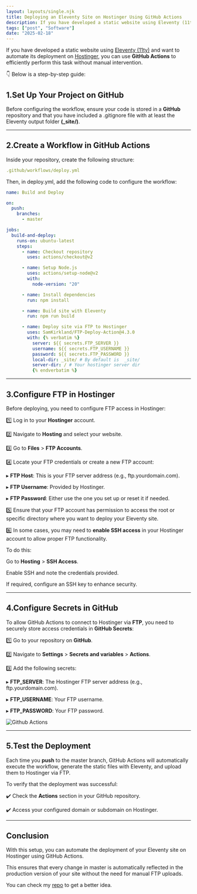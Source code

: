 ```yaml
---
layout: layouts/single.njk
title: Deploying an Eleventy Site on Hostinger Using GitHub Actions
description: If you have developed a static website using Eleventy (11ty) and want to automate its deployment on Hostinger, you can use GitHub Actions to efficiently perform this task without manual intervention.
tags: ["post", "Software"]
date: "2025-02-18"
---
```


If you have developed a static website using [Eleventy \(11ty\)](https://www.11ty.dev/) and want to automate its deployment on [Hostinger](https://www.hostinger.com/), you can use **GitHub Actions** to efficiently perform this task without manual intervention.

👇 Below is a step-by-step guide:

## 1.Set Up Your Project on GitHub

Before configuring the workflow, ensure your code is stored in a **GitHub** repository and that you have included a .gitignore file with at least the Eleventy output folder **(\_site/)**.

---

## 2.Create a Workflow in GitHub Actions

Inside your repository, create the following structure:

```yml
.github/workflows/deploy.yml
```

Then, in deploy.yml, add the following code to configure the workflow:

```yml
name: Build and Deploy

on:
  push:
    branches:
      - master

jobs:
  build-and-deploy:
    runs-on: ubuntu-latest
    steps:
      - name: Checkout repository
        uses: actions/checkout@v2

      - name: Setup Node.js
        uses: actions/setup-node@v2
        with:
          node-version: "20"

      - name: Install dependencies
        run: npm install

      - name: Build site with Eleventy
        run: npm run build

      - name: Deploy site via FTP to Hostinger
        uses: SamKirkland/FTP-Deploy-Action@4.3.0
        with: {% verbatim %}
          server: ${{ secrets.FTP_SERVER }}
          username: ${{ secrets.FTP_USERNAME }}
          password: ${{ secrets.FTP_PASSWORD }}
          local-dir: _site/ # By default is  _site/
          server-dir: / # Your hostinger server dir
          {% endverbatim %}
```

---

## 3.Configure FTP in Hostinger

Before deploying, you need to configure FTP access in Hostinger:

1️⃣ Log in to your **Hostinger** account.

2️⃣ Navigate to **Hosting** and select your website.

3️⃣ Go to **Files** > **FTP Accounts**.

4️⃣ Locate your FTP credentials or create a new FTP account:

▸ **FTP Host**: This is your FTP server address (e.g., ftp.yourdomain.com).

▸ **FTP Username**: Provided by Hostinger.

▸ **FTP Password**: Either use the one you set up or reset it if needed.

5️⃣ Ensure that your FTP account has permission to access the root or specific directory where you want to deploy your Eleventy site.

6️⃣ In some cases, you may need to **enable SSH access** in your Hostinger account to allow proper FTP functionality.

To do this:

Go to **Hosting** > **SSH Access**.

Enable SSH and note the credentials provided.

If required, configure an SSH key to enhance security.

---

## 4.Configure Secrets in GitHub

To allow GitHub Actions to connect to Hostinger via **FTP**, you need to securely store access credentials in **GitHub Secrets**:

1️⃣ Go to your repository on **GitHub**.

2️⃣ Navigate to **Settings** > **Secrets and variables** > **Actions**.

3️⃣ Add the following secrets:

▸ **FTP_SERVER**: The Hostinger FTP server address (e.g., ftp.yourdomain.com).

▸ **FTP_USERNAME**: Your FTP username.

▸ **FTP_PASSWORD**: Your FTP password.

![Github Actions](/assets/img/Github-actions.png)

---

## 5.Test the Deployment

Each time you **push** to the master branch, GitHub Actions will automatically execute the workflow, generate the static files with Eleventy, and upload them to Hostinger via FTP.

To verify that the deployment was successful:

✔️ Check the **Actions** section in your GitHub repository.

✔️ Access your configured domain or subdomain on Hostinger.

---

## Conclusion

With this setup, you can automate the deployment of your Eleventy site on Hostinger using GitHub Actions.

This ensures that every change in master is automatically reflected in the production version of your site without the need for manual FTP uploads.

You can check my [repo](https://github.com/saul-corona/saulcorona-com-v3/tree/master) to get a better idea.
